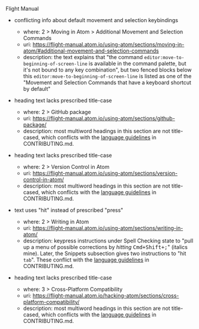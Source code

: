 Flight Manual

- conflicting info about default movement and selection keybindings
  - where: 2 > Moving in Atom > Additional Movement and Selection Commands
  - uri: https://flight-manual.atom.io/using-atom/sections/moving-in-atom/#additional-movement-and-selection-commands
  - description: the text explains that "the command `editor:move-to-beginning-of-screen-line` is available in the command palette, but it's not bound to any key combination", but two fenced blocks below this `editor:move-to-beginning-of-screen-line` is listed as one of the "Movement and Selection Commands that have a keyboard shortcut by default"

- heading text lacks prescribed title-case
  - where: 2 > GitHub package
  - uri: https://flight-manual.atom.io/using-atom/sections/github-package/
  - description: most multiword headings in this section are not title-cased, which conflicts with the [language guidelines]( https://github.com/atom/flight-manual.atom.io/blob/master/CONTRIBUTING.md#language) in CONTRIBUTING.md.

- heading text lacks prescribed title-case
  - where: 2 > Version Control in Atom
  - uri: https://flight-manual.atom.io/using-atom/sections/version-control-in-atom/
  - description: most multiword headings in this section are not title-cased, which conflicts with the [language guidelines]( https://github.com/atom/flight-manual.atom.io/blob/master/CONTRIBUTING.md#language) in CONTRIBUTING.md.

- text uses "hit" instead of prescribed "press"
  - where: 2 > Writing in Atom
  - uri: https://flight-manual.atom.io/using-atom/sections/writing-in-atom/
  - description: keypress instructions under Spell Checking state to "pull up a menu of possible corrections by _hitting_ <kbd>Cmd+Shift+;</kbd>" (italics mine). Later, the Snippets subsection gives two instructions to "hit `tab`". These conflict with the [language guidelines]( https://github.com/atom/flight-manual.atom.io/blob/master/CONTRIBUTING.md#language) in CONTRIBUTING.md.

- heading text lacks prescribed title-case
  - where: 3 > Cross-Platform Compatibility
  - uri: https://flight-manual.atom.io/hacking-atom/sections/cross-platform-compatibility/
  - description: most multiword headings in this section are not title-cased, which conflicts with the [language guidelines]( https://github.com/atom/flight-manual.atom.io/blob/master/CONTRIBUTING.md#language) in CONTRIBUTING.md.
